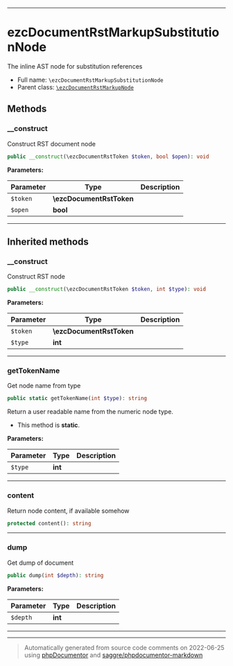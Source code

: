 ***

# ezcDocumentRstMarkupSubstitutionNode

The inline AST node for substitution references



* Full name: `\ezcDocumentRstMarkupSubstitutionNode`
* Parent class: [`\ezcDocumentRstMarkupNode`](./ezcDocumentRstMarkupNode.md)




## Methods


### __construct

Construct RST document node

```php
public __construct(\ezcDocumentRstToken $token, bool $open): void
```








**Parameters:**

| Parameter | Type | Description |
|-----------|------|-------------|
| `$token` | **\ezcDocumentRstToken** |  |
| `$open` | **bool** |  |




***


## Inherited methods


### __construct

Construct RST node

```php
public __construct(\ezcDocumentRstToken $token, int $type): void
```








**Parameters:**

| Parameter | Type | Description |
|-----------|------|-------------|
| `$token` | **\ezcDocumentRstToken** |  |
| `$type` | **int** |  |




***

### getTokenName

Get node name from type

```php
public static getTokenName(int $type): string
```

Return a user readable name from the numeric node type.

* This method is **static**.




**Parameters:**

| Parameter | Type | Description |
|-----------|------|-------------|
| `$type` | **int** |  |




***

### content

Return node content, if available somehow

```php
protected content(): string
```











***

### dump

Get dump of document

```php
public dump(int $depth): string
```








**Parameters:**

| Parameter | Type | Description |
|-----------|------|-------------|
| `$depth` | **int** |  |




***


***
> Automatically generated from source code comments on 2022-06-25 using [phpDocumentor](http://www.phpdoc.org/) and [saggre/phpdocumentor-markdown](https://github.com/Saggre/phpDocumentor-markdown)
